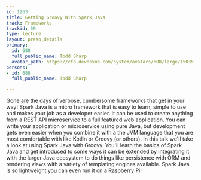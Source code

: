 ```yaml
---
id: 1263
title: Getting Groovy With Spark Java
track: Frameworks
trackid: 59
type: lecture
layout: preso_details
primary:
  id: 688
  full_public_name: Todd Sharp
  avatar_path: https://cfp.devnexus.com/system/avatars/688/large/15035732_1310991748965002_2689404947618856960_n.jpg?1503360504
persons:
- id: 688
  full_public_name: Todd Sharp

---
```

Gone are the days of verbose, cumbersome frameworks that get in your way! Spark Java is a micro framework that is easy to learn, simple to use and makes your job as a developer easier.  It can be used to create anything from a REST API microservice to a full featured web application.  You can write your application or microservice using pure Java, but development gets even easier when you combine it with a the JVM language that you are most comfortable with like Kotlin or Groovy (or others).  In this talk we'll take a look at using Spark Java with Groovy.  You'll learn the basics of Spark Java and get introduced to some ways it can be extended by integrating it with the larger Java ecosystem to do things like persistence with ORM and rendering views with a variety of templating engines available.  Spark Java is so lightweight you can even run it on a Raspberry Pi!